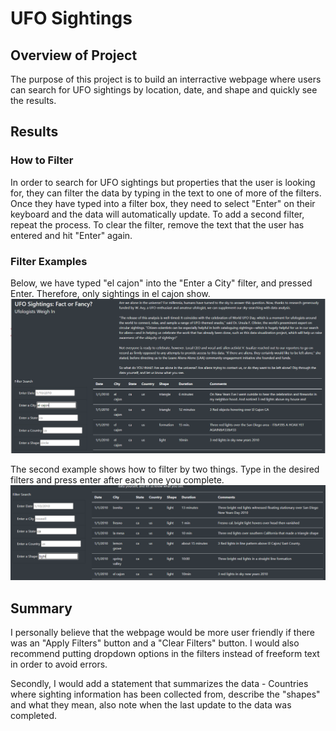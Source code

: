 # UFO Sightings
## Overview of Project
The purpose of this project is to build an interractive webpage where users can search for UFO sightings by location, date, and shape and quickly see the results.  

## Results
### How to Filter
In order to search for UFO sightings but properties that the user is looking for, they can filter the data by typing in the text to one of more of the filters. Once they have typed into a filter box, they need to select "Enter" on their keyboard and the data will automatically update. To add a second filter, repeat the process. To clear the filter, remove the text that the user has entered and hit "Enter" again. 

### Filter Examples
Below, we have typed "el cajon" into the "Enter a City" filter, and pressed Enter. Therefore, only sightings in el cajon show.
![City_search](/static/images/City_search.png)

The second example shows how to filter by two things. Type in the desired filters and press enter after each one you complete. 
![search_2](/static/images/search_2.png)

## Summary
I personally believe that the webpage would be more user friendly if there was an "Apply Filters" button and a "Clear Filters" button. I would also recommend putting dropdown options in the filters instead of freeform text in order to avoid errors. 

Secondly, I would add a statement that summarizes the data - Countries where sighting information has been collected from, describe the "shapes" and what they mean, also note when the last update to the data was completed. 
